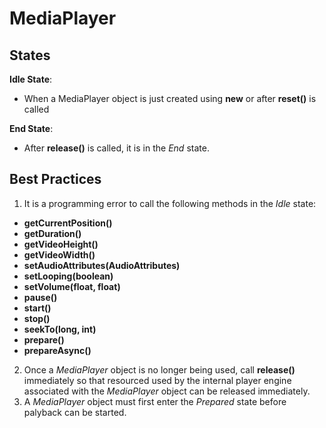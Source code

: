 # MediaPlayer 

## States
**Idle State**: <br>
* When a MediaPlayer object is just created using **new** or after **reset()** is called

**End State**: <br>
* After **release()** is called, it is in the *End* state.

## Best Practices
1. It is a programming error to call the following methods in the *Idle* state:
  * **getCurrentPosition()**
  * **getDuration()**
  * **getVideoHeight()**
  * **getVideoWidth()**
  * **setAudioAttributes(AudioAttributes)**
  * **setLooping(boolean)**
  * **setVolume(float, float)**
  * **pause()**
  * **start()**
  * **stop()**
  * **seekTo(long, int)**
  * **prepare()**
  * **prepareAsync()**

2. Once a *MediaPlayer* object is no longer being used, call **release()** immediately so that resourced used by the internal player engine associated with the *MediaPlayer* object can be released immediately.
3. A *MediaPlayer* object must first enter the *Prepared* state before palyback can be started.